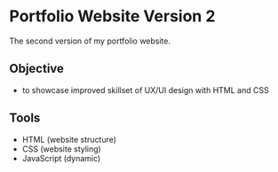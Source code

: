 # Portfolio Website Version 2


The second version of my portfolio website.

## Objective
- to showcase improved skillset of UX/UI design with HTML and CSS

## Tools
- HTML (website structure)
- CSS (website styling)
- JavaScript (dynamic)